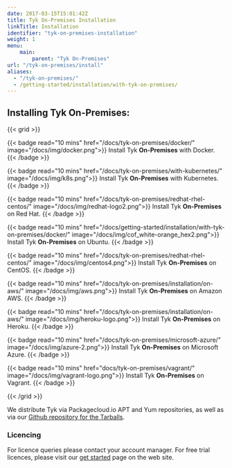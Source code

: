 ```yaml
---
date: 2017-03-15T15:01:42Z
title: Tyk On-Premises Installation
linkTitle: Installation
identifier: "tyk-on-premises-installation"
weight: 1
menu: 
    main:
        parent: "Tyk On-Premises"
url: "/tyk-on-premises/install"
aliases:
  - "/tyk-on-premises/"
  - /getting-started/installation/with-tyk-on-premises/
---
```


## Installing Tyk On-Premises:

{{< grid >}}

{{< badge read="10 mins" href="/docs/tyk-on-premises/docker/" image="/docs/img/docker.png">}}
Install Tyk **On-Premises** with Docker. 
{{< /badge >}}

{{< badge read="10 mins" href="/docs/tyk-on-premises/with-kubernetes/" image="/docs/img/k8s.png">}}
Install Tyk **On-Premises** with Kubernetes. 
{{< /badge >}}

{{< badge read="10 mins" href="/docs/tyk-on-premises/redhat-rhel-centos/" image="/docs/img/redhat-logo2.png">}}
Install Tyk **On-Premises** on Red Hat. 
{{< /badge >}}


{{< badge read="10 mins" href="/docs/getting-started/installation/with-tyk-on-premises/docker/" image="/docs/img/cof_white-orange_hex2.png">}}
Install Tyk **On-Premises** on Ubuntu. 
{{< /badge >}}

{{< badge read="10 mins" href="/docs/tyk-on-premises/redhat-rhel-centos/" image="/docs/img/centos4.png">}}
Install Tyk **On-Premises** on CentOS. 
{{< /badge >}}

{{< badge read="10 mins" href="/docs/tyk-on-premises/installation/on-aws/" image="/docs/img/aws.png">}}
Install Tyk **On-Premises** on Amazon AWS. 
{{< /badge >}}

{{< badge read="10 mins" href="/docs/tyk-on-premises/installation/on-aws/" image="/docs/img/heroku-logo.png">}}
Install Tyk **On-Premises** on Heroku. 
{{< /badge >}}

{{< badge read="10 mins" href="/docs/tyk-on-premises/microsoft-azure/" image="/docs/img/azure-2.png">}}
Install Tyk **On-Premises** on Microsoft Azure. 
{{< /badge >}}

{{< badge read="10 mins" href="docs/tyk-on-premises/vagrant/" image="/docs/img/vagrant-logo.png">}}
Install Tyk **On-Premises** on Vagrant. 
{{< /badge >}}

{{< /grid >}}

We distribute Tyk via Packagecloud.io APT and Yum repositories, as well as via our [Github repository for the Tarballs](http://upstart.ubuntu.com/cookbook/).

### Licencing

For licence queries please contact your account manager. For free trial licences, please visit our [get started](https://tyk.io/get-started/) page on the web site.
